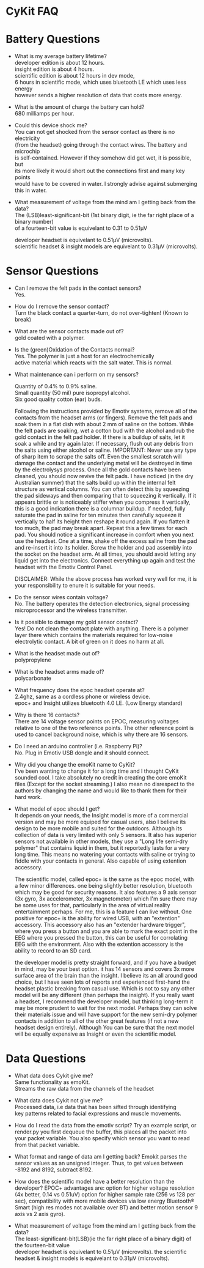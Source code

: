CyKit FAQ
==========

Battery Questions
=================

* What is my average battery lifetime?<br>
   developer edition is about 12 hours.<br>
   insight edition is about 4 hours.<br>
   scientific edition is about 12 hours in dev mode,<br>
   6 hours in scientific mode, which uses bluetooth LE which uses less energy<br>
   however sends a higher resolution of data that costs more energy.<br>

* What is the amount of charge the battery can hold?<br>
   680 milliamps per hour.

* Could this device shock me?<br>
   You can not get shocked from the sensor contact as there is no electricity<br>
   (from the headset) going through the contact wires. The battery and microchip<br>
   is self-contained. However if they somehow did get wet, it is possible, but <br>
   its more likely it would short out the connections first and many key points<br>
   would have to be covered in water. I strongly advise against submerging this in water.<br>


* What measurement of voltage from the mind am I getting back from the data?<br>
    The (LSB)least-significant-bit (1st binary digit, ie the far right place of a binary number)<br>
    of a fourteen-bit value is equivelant to 0.31 to 0.51µV<br>
    
    developer headset is equivelant to 0.51µV (microvolts).<br>
    scientific headset & insight models are equivelant to 0.31µV (microvolts).


Sensor Questions
================
* Can I remove the felt pads in the contact sensors?<br>
   Yes.

* How do I remove the sensor contact?<br>
   Turn the black contact a quarter-turn, do not over-tighten! (Known to break)

* What are the sensor contacts made out of?<br>
   gold coated with a polymer.

* Is the (green)Oxidation of the Contacts normal?<br>
   Yes. The polymer is just a host for an electrochemically<br>
   active material which reacts with the salt water. This is normal.

* What maintenance can i perform on my sensors? 

  Quantity of 0.4% to 0.9% saline.<br>
  Small quantity (50 mil) pure isopropyl alcohol.<br>
 Six good quality cotton (ear) buds.<br>

   Following the instructions provided by Emotiv systems, remove all of the contacts from the headset arms (or fingers). Remove the
   felt pads and soak them in a flat dish with about 2 mm of saline on the bottom. While the felt pads are soaking, wet a cotton bud
   with the alcohol and rub the gold contact in the felt pad holder. If there is a buildup of salts, let it soak a while and try
   again later. If necessary, flush out any debris from the salts using either alcohol or saline. IMPORTANT: Never use any type of
   sharp item to scrape the salts off. Even the smallest scratch will damage the contact and the underlying metal will be destroyed
   in time by the electrolysys process. Once all the gold contacts have been cleaned, you should now revive the felt pads. I have
   noticed (in the dry Australian summer) that the salts build up within the internal felt structure as vertical columns. You can
   often detect this by squeezing the pad sideways and then comparing that to squeezing it vertically. If it appears brittle or is
   noticeably stiffer when you compress it vertically, this is a good indication there is a columnar buildup. If needed, fully
   saturate the pad in saline for ten minutes then carefully squeeze it vertically to half its height then reshape it round again.
   If you flatten it too much, the pad may break apart. Repeat this a few times for each pad. You should notice a significant
   increase in comfort when you next use the headset. One at a time, shake off the excess saline from the pad and re-insert it into
   its holder. Screw the holder and pad assembly into the socket on the headset arm. At all times, you should avoid letting any
   liquid get into the electronics. Connect   everything up again and test the headset with the Emotiv Control Panel. 
   
   DISCLAIMER:
   While the above process has worked very well for me, it is your responsibility to enure it is suitable for your needs.
   
   
* Do the sensor wires contain voltage?<br>
   No. The battery operates the detection electronics, 
   signal processing microprocessor and the wireless transmitter.

* Is it possible to damage my gold sensor contact?<br>
   Yes! Do not clean the contact plate with anything. There is a polymer layer there which contains the materials required for
   low-noise electrolytic contact. A bit of green on it does no harm at all. 

* What is the headset made out of?<br>
   polypropylene

* What is the headset arms made of?<br>
   polycarbonate

* What frequency does the epoc headset operate at?<br>
   2.4ghz, same as a cordless phone or wireless device.<br>
   epoc+ and Insight utilizes bluetooth 4.0 LE. (Low Energy standard)
   

* Why is there 16 contacts?<br>
   There are 14 voltage sensor points on EPOC, measuring voltages relative to one of the two reference points. The other
   reference point is used to cancel background noise, which is why there are 16 sensors. 

* Do I need an arduino controller (i.e. Raspberry Pi)?<br>
   No. Plug in Emotiv USB dongle and it should connect.

* Why did you change the emoKit name to CyKit?<br>
   I've been wanting to change it for a long time and I thought
   CyKit sounded cool. I take absolutely no credit in creating the core 
   emoKit files (Except for the socket streaming.) I also mean no
   disrespect to the authors by changing the name and would like to 
   thank them for their hard work.

* What model of epoc should I get?<br>
   It depends on your needs,  the Insight model is more of a commercial version and
   may be more equiped for casual users, also I believe its design to be more mobile
   and suited for the outdoors.  Although its collection of data is very limited with
   only 5 sensors.  It also has superior sensors not available in other models,  they
   use a "Long life semi-dry polymer"  that contains liquid in them, but it reportedly
   lasts for a very long time. This means no watering your contacts with saline or
   trying to fiddle with your contacts in general. Also capable of using extention
   accessory. 

   The scientific model, called epoc+ is the same as the epoc model, with a few minor
   differences. one being slightly better resolution, bluetooth which may be good for
   security reasons.  It also features a 9 axis sensor (3x gyro, 3x accelerometer, 3x magnetometer)
   which I'm sure there may be some uses for that, particularly in the area of virtual
   reality entertainment perhaps. For me, this is a feature I can live without.
   One positive for epoc+ is the ability for wired USB, with an "extention" accessory.
   This accessory also has an "extender hardware trigger", where you press a button and
   you are able to mark the exact point in the EEG where you pressed the button, this
   can be useful for corrolating EEG with the environment.  Also with the extention 
   accessory is the ability to record to an SD card.
   
   the developer model is pretty straight forward, and if you have a budget in mind, may
   be your best option. it has 14 sensors and covers 3x more surface area of the brain
   than the insight. I believe its an all around good choice, but I have seen lots of
   reports and experienced first-hand the headset plastic breaking from casual use. Which
   is not to say any other model will be any different (than perhaps the insight).  If you
   really want a headset, I recommend the developer model, but thinking long-term it may be 
   more prudent to wait for the next model. Perhaps they can solve their materials issue 
   and will have support for the new semi-dry polymer contacts in addition to all of the 
   other great features (if not a new headset design entirely). Although You can be sure
   that the next model will be equally expensive as Insight or even the scientific model.
   
Data Questions
==============

* What data does Cykit give me?<br>
    Same functionality as emoKit.<br>
    Streams the raw data from the channels of the headset<br>

* What data does Cykit not give me?<br>
   Processed data, i.e data that has been sifted through identifying<br>
   key patterns related to facial expressions and muscle movements.

* How do I read the data from the emotiv script?
   Try an example script, or render.py
   you first dequeue the buffer, this places all the packet into your
   packet variable. You also specify which sensor you want to read from
   that packet variable.

* What format and range of data am I getting back? 
   Emokit parses the sensor values as an unsigned integer.
   Thus, to get values between -8192 and 8192, subtract 8192. 

* How does the scientific model have a better resolution than the developer?
   EPOC+ advantages are: option for higher voltage resolution (4x better, 0.14 vs 0.51uV)
   option for higher sample rate (256 vs 128 per sec), compatibility with more mobile 
   devices via low energy Bluetooth® Smart (high res modes not available over BT) 
   and better motion sensor 9 axis vs 2 axis gyro). 
 
* What measurement of voltage from the mind am I getting back from the data?<br>
    The least-significant-bit(LSB)(ie the far right place of a binary digit)
    of the fourteen-bit value<br>
    developer headset is equivelant to 0.51µV (microvolts).
    the scientific headset & insight models is equivelant to 0.31µV (microvolts).

